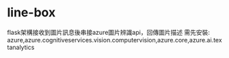 # line-box
flask架構接收到圖片訊息後串接azure圖片辨識api，回傳圖片描述
需先安裝:
 azure,azure.cognitiveservices.vision.computervision,azure.core,azure.ai.textanalytics
